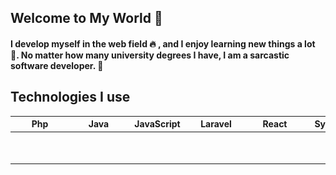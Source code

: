 ## Welcome to My World &#128075;

#### I develop myself in the web field &#128293; , and I enjoy learning new things a lot &#128170;. No matter how many university degrees I have, I am a sarcastic software developer. &#128175;

## Technologies I use

| Php | Java | JavaScript | Laravel | React | Symfony | Angular | 
| ----------- | ----------- | ---- | ---- | ---- | ---- | ---- | 
| <figure><img src="images\php-svgrepo-com.svg"></figure> | <figure><img src="images\java-svgrepo-com.svg"></figure> | <figure><img src="images\js-svgrepo-com.svg"></figure> | <figure><img src="images\laravel-svgrepo-com.svg"></figure> | <figure><img src="images\react-svgrepo-com.svg"></figure> | <figure><img src="images\symfony-svgrepo-com.svg"></figure> | <figure><img src="images\angular-svgrepo-com.svg"></figure> |













